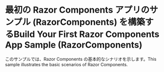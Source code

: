 # <a name="build-your-first-razor-components-app-sample-razorcomponents"></a><span data-ttu-id="ebd19-101">最初の Razor Components アプリのサンプル (RazorComponents) を構築する</span><span class="sxs-lookup"><span data-stu-id="ebd19-101">Build Your First Razor Components App Sample (RazorComponents)</span></span>

<span data-ttu-id="ebd19-102">このサンプルでは、Razor Components の基本的なシナリオを示します。</span><span class="sxs-lookup"><span data-stu-id="ebd19-102">This sample illustrates the basic scenarios of Razor Components.</span></span>

